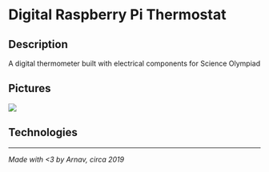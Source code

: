 # Digital Raspberry Pi Thermostat

## Description
A digital thermometer built with electrical components for Science Olympiad

## Pictures
![](Images/ethermo1.JPG)

## Technologies

---
*Made with <3 by Arnav, circa 2019*
